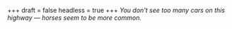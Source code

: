 
+++
draft = false
headless = true
+++
_You don't see too many cars on this highway &mdash; horses seem to be more common._
